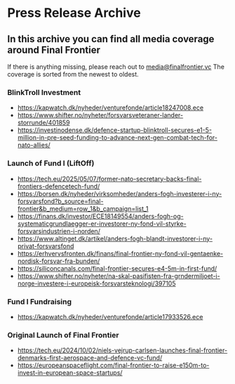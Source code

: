 # Press Release Archive
## In this archive you can find all media coverage around Final Frontier

If there is anything missing, please reach out to media@finalfrontier.vc
The coverage is sorted from the newest to oldest.

### BlinkTroll Investment
- https://kapwatch.dk/nyheder/venturefonde/article18247008.ece
- https://www.shifter.no/nyheter/forsvarsveteraner-lander-storrunde/401859
- https://investinodense.dk/defence-startup-blinktroll-secures-e1-5-million-in-pre-seed-funding-to-advance-next-gen-combat-tech-for-nato-allies/

### Launch of Fund I (LiftOff)
- https://tech.eu/2025/05/07/former-nato-secretary-backs-final-frontiers-defencetech-fund/ 
- https://borsen.dk/nyheder/virksomheder/anders-fogh-investerer-i-ny-forsvarsfond?b_source=final-frontier&b_medium=row_1&b_campaign=list_1
- https://finans.dk/investor/ECE18149554/anders-fogh-og-systematicgrundlaegger-er-investorer-ny-fond-vil-styrke-forsvarsindustrien-i-norden/
- https://www.altinget.dk/artikel/anders-fogh-blandt-investorer-i-ny-privat-forsvarsfond
- https://erhvervsfronten.dk/finans/final-frontier-ny-fond-vil-gentaenke-nordisk-forsvar-fra-bunden/
- https://siliconcanals.com/final-frontier-secures-e4-5m-in-first-fund/
- https://www.shifter.no/nyheter/na-skal-pasifisten-fra-grndermiljoet-i-norge-investere-i-europeisk-forsvarsteknologi/397105 

### Fund I Fundraising
- https://kapwatch.dk/nyheder/venturefonde/article17933526.ece

### Original Launch of Final Frontier
- https://tech.eu/2024/10/02/niels-vejrup-carlsen-launches-final-frontier-denmarks-first-aerospace-and-defence-vc-fund/
- https://europeanspaceflight.com/final-frontier-to-raise-e150m-to-invest-in-european-space-startups/ 
